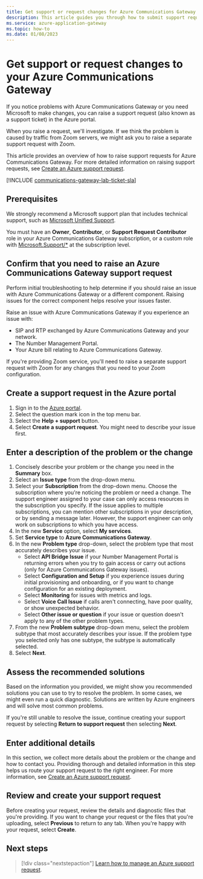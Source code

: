 ```yaml
---
title: Get support or request changes for Azure Communications Gateway
description: This article guides you through how to submit support requests if you have a problem with your service or require changes to it.
ms.service: azure-application-gateway
ms.topic: how-to
ms.date: 01/08/2023
---
```


# Get support or request changes to your Azure Communications Gateway

If you notice problems with Azure Communications Gateway or you need Microsoft to make changes, you can raise a support request (also known as a support ticket) in the Azure portal.

When you raise a request, we'll investigate. If we think the problem is caused by traffic from Zoom servers, we might ask you to raise a separate support request with Zoom.

This article provides an overview of how to raise support requests for Azure Communications Gateway. For more detailed information on raising support requests, see [Create an Azure support request](/azure/azure-portal/supportability/how-to-create-azure-support-request).

[!INCLUDE [communications-gateway-lab-ticket-sla](includes/communications-gateway-lab-ticket-sla.md)]

## Prerequisites

We strongly recommend a Microsoft support plan that includes technical support, such as [Microsoft Unified Support](https://www.microsoft.com/en-us/unifiedsupport/overview).

You must have an **Owner**, **Contributor**, or **Support Request Contributor** role in your Azure Communications Gateway subscription, or a custom role with [Microsoft.Support/*](../role-based-access-control/resource-provider-operations.md#microsoftsupport) at the subscription level.

## Confirm that you need to raise an Azure Communications Gateway support request

Perform initial troubleshooting to help determine if you should raise an issue with Azure Communications Gateway or a different component. Raising issues for the correct component helps resolve your issues faster.

Raise an issue with Azure Communications Gateway if you experience an issue with:
- SIP and RTP exchanged by Azure Communications Gateway and your network.
- The Number Management Portal.
- Your Azure bill relating to Azure Communications Gateway.

If you're providing Zoom service, you'll need to raise a separate support request with Zoom for any changes that you need to your Zoom configuration.

## Create a support request in the Azure portal

1. Sign in to the [Azure portal](https://ms.portal.azure.com/).
1. Select the question mark icon in the top menu bar.
1. Select the **Help + support** button.
1. Select **Create a support request**. You might need to describe your issue first.

## Enter a description of the problem or the change

1. Concisely describe your problem or the change you need in the **Summary** box.
1. Select an **Issue type** from the drop-down menu.
1. Select your **Subscription** from the drop-down menu. Choose the subscription where you're noticing the problem or need a change. The support engineer assigned to your case can only access resources in the subscription you specify. If the issue applies to multiple subscriptions, you can mention other subscriptions in your description, or by sending a message later. However, the support engineer can only work on subscriptions to which you have access.
1. In the new **Service** option, select **My services**.
1. Set **Service type** to **Azure Communications Gateway**.
1. In the new **Problem type** drop-down, select the problem type that most accurately describes your issue.
    * Select **API Bridge Issue** if your Number Management Portal is returning errors when you try to gain access or carry out actions (only for Azure Communications Gateway issues).
    * Select **Configuration and Setup** if you experience issues during initial provisioning and onboarding, or if you want to change configuration for an existing deployment.
    * Select **Monitoring** for issues with metrics and logs.
    * Select **Voice Call Issue** if calls aren't connecting, have poor quality, or show unexpected behavior.
    * Select **Other issue or question** if your issue or question doesn't apply to any of the other problem types.
1. From the new **Problem subtype** drop-down menu, select the problem subtype that most accurately describes your issue. If the problem type you selected only has one subtype, the subtype is automatically selected.
1. Select **Next**.

## Assess the recommended solutions

Based on the information you provided, we might show you recommended solutions you can use to try to resolve the problem. In some cases, we might even run a quick diagnostic. Solutions are written by Azure engineers and will solve most common problems.

If you're still unable to resolve the issue, continue creating your support request by selecting **Return to support request** then selecting **Next**.

## Enter additional details

In this section, we collect more details about the problem or the change and how to contact you. Providing thorough and detailed information in this step helps us route your support request to the right engineer. For more information, see [Create an Azure support request](/azure/azure-portal/supportability/how-to-create-azure-support-request).

## Review and create your support request

Before creating your request, review the details and diagnostic files that you're providing. If you want to change your request or the files that you're uploading, select **Previous** to return to any tab. When you're happy with your request, select **Create**.

## Next steps

> [!div class="nextstepaction"]
> [Learn how to manage an Azure support request](/azure/azure-portal/supportability/how-to-manage-azure-support-request).

